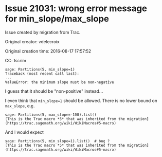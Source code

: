 # Issue 21031: wrong error message for min_slope/max_slope

Issue created by migration from Trac.

Original creator: vdelecroix

Original creation time: 2016-08-17 17:57:52

CC:  tscrim


```
sage: Partitions(5, min_slope=1)
Traceback (most recent call last):
...
ValueError: the minimum slope must be non-negative
```

I guess that it should be "non-positive" instead...

I even think that `min_slope=1` should be allowed. There is no lower bound on `max_slope`, e.g.

```
sage: Partitions(5, max_slope=-100).list()
[This is the Trac macro *5* that was inherited from the migration](https://trac.sagemath.org/wiki/WikiMacros#5-macro)
```

And I would expect

```
sage: Partitions(5, min_slope=1).list()  # bug ?
[This is the Trac macro *5* that was inherited from the migration](https://trac.sagemath.org/wiki/WikiMacros#5-macro)
```

